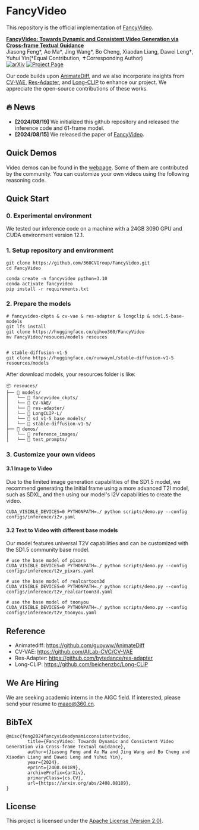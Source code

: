 # FancyVideo

This repository is the official implementation of [FancyVideo](https://360cvgroup.github.io/FancyVideo/).

**[FancyVideo: Towards Dynamic and Consistent Video Generation via Cross-frame Textual Guidance](https://arxiv.org/abs/2408.08189)** 
</br>
Jiasong Feng*, Ao Ma*, Jing Wang*, Bo Cheng, Xiaodan Liang, Dawei Leng†, Yuhui Yin(*Equal Contribution, ✝Corresponding Author)
</br>
[![arXiv](https://img.shields.io/badge/arXiv-2307.04725-b31b1b.svg)](https://arxiv.org/abs/2408.08189)
[![Project Page](https://img.shields.io/badge/Project-Website-green)](https://360cvgroup.github.io/FancyVideo/)

Our code builds upon [AnimateDiff](https://github.com/guoyww/AnimateDiff), and we also incorporate insights from [CV-VAE](https://github.com/AILab-CVC/CV-VAE), [Res-Adapter](https://github.com/bytedance/res-adapter), and [Long-CLIP](https://github.com/beichenzbc/Long-CLIP) to enhance our project. We appreciate the open-source contributions of these works.


## 🔥 News
- **[2024/08/19]** We initialized this github repository and released the inference code and 61-frame model.
- **[2024/08/15]** We released the paper of [FancyVideo](https://arxiv.org/abs/2408.08189).


## Quick Demos
Video demos can be found in the [webpage](https://360cvgroup.github.io/FancyVideo/). Some of them are contributed by the community. You can customize your own videos using the following reasoning code.


## Quick Start
### 0. Experimental environment
We tested our inference code on a machine with a 24GB 3090 GPU and CUDA environment version 12.1.

### 1. Setup repository and environment
```
git clone https://github.com/360CVGroup/FancyVideo.git
cd FancyVideo

conda create -n fancyvideo python=3.10
conda activate fancyvideo
pip install -r requirements.txt
```

### 2. Prepare the models
```
# fancyvideo-ckpts & cv-vae & res-adapter & longclip & sdv1.5-base-models
git lfs install
git clone https://huggingface.co/qihoo360/FancyVideo
mv FancyVideo/resouces/models resouces 


# stable-diffusion-v1-5
git clone https://huggingface.co/runwayml/stable-diffusion-v1-5 resources/models
```
After download models, your resources folder is like:
```
📦 resouces/
├── 📂 models/
│   └── 📂 fancyvideo_ckpts/
│   └── 📂 CV-VAE/
│   └── 📂 res-adapter/
│   └── 📂 LongCLIP-L/
│   └── 📂 sd_v1-5_base_models/
│   └── 📂 stable-diffusion-v1-5/
├── 📂 demos/
│   └── 📂 reference_images/
│   └── 📂 test_prompts/
```

### 3. Customize your own videos
#### 3.1 Image to Video
Due to the limited image generation capabilities of the SD1.5 model, we recommend generating the initial frame using a more advanced T2I model, such as SDXL, and then using our model's I2V capabilities to create the video.
```
CUDA_VISIBLE_DEVICES=0 PYTHONPATH=./ python scripts/demo.py --config configs/inference/i2v.yaml
```
#### 3.2 Text to Video with different base models
Our model features universal T2V capabilities and can be customized with the SD1.5 community base model.
```
# use the base model of pixars
CUDA_VISIBLE_DEVICES=0 PYTHONPATH=./ python scripts/demo.py --config configs/inference/t2v_pixars.yaml

# use the base model of realcartoon3d
CUDA_VISIBLE_DEVICES=0 PYTHONPATH=./ python scripts/demo.py --config configs/inference/t2v_realcartoon3d.yaml

# use the base model of toonyou
CUDA_VISIBLE_DEVICES=0 PYTHONPATH=./ python scripts/demo.py --config configs/inference/t2v_toonyou.yaml
```


## Reference
- Animatediff: https://github.com/guoyww/AnimateDiff
- CV-VAE: https://github.com/AILab-CVC/CV-VAE
- Res-Adapter: https://github.com/bytedance/res-adapter
- Long-CLIP: https://github.com/beichenzbc/Long-CLIP


## We Are Hiring
We are seeking academic interns in the AIGC field. If interested, please send your resume to [maao@360.cn](mailto:maao@360.cn).


## BibTeX
```
@misc{feng2024fancyvideodynamicconsistentvideo,
        title={FancyVideo: Towards Dynamic and Consistent Video Generation via Cross-frame Textual Guidance}, 
        author={Jiasong Feng and Ao Ma and Jing Wang and Bo Cheng and Xiaodan Liang and Dawei Leng and Yuhui Yin},
        year={2024},
        eprint={2408.08189},
        archivePrefix={arXiv},
        primaryClass={cs.CV},
        url={https://arxiv.org/abs/2408.08189}, 
}
```


## License
This project is licensed under the [Apache License (Version 2.0)](https://github.com/modelscope/modelscope/blob/master/LICENSE).
